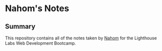 # Nahom's Notes

## Summary 

This repository contains all of the notes taken by [Nahom](https://github.com/NahomKibreabk) for the Lighthouse Labs Web Development Bootcamp.


